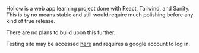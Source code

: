 Hollow is a web app learning project done with React, Tailwind, and Sanity. This is by no means stable and still would require much polishing before any kind of true release.

There are no plans to build upon this further.

Testing site may be accessed [here]("https://hollowsocial.netlify.app/") and requires a google account to log in.